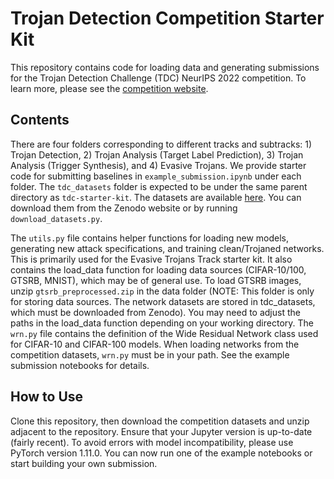 # Trojan Detection Competition Starter Kit

This repository contains code for loading data and generating submissions for the Trojan Detection Challenge (TDC) NeurIPS 2022 competition. To learn more, please see the [competition website](https://trojandetection.ai/).

## Contents

There are four folders corresponding to different tracks and subtracks: 1) Trojan Detection, 2) Trojan Analysis (Target Label Prediction), 3) Trojan Analysis (Trigger Synthesis), and 4) Evasive Trojans. We provide starter code for submitting baselines in `example_submission.ipynb` under each folder. The `tdc_datasets` folder is expected to be under the same parent directory as `tdc-starter-kit`. The datasets are available [here](https://zenodo.org/record/6894041). You can download them from the Zenodo website or by running `download_datasets.py`.

The `utils.py` file contains helper functions for loading new models, generating new attack specifications, and training clean/Trojaned networks. This is primarily used for the Evasive Trojans Track starter kit. It also contains the load_data function for loading data sources (CIFAR-10/100, GTSRB, MNIST), which may be of general use. To load GTSRB images, unzip `gtsrb_preprocessed.zip` in the data folder (NOTE: This folder is only for storing data sources. The network datasets are stored in tdc_datasets, which must be downloaded from Zenodo). You may need to adjust the paths in the load_data function depending on your working directory. The `wrn.py` file contains the definition of the Wide Residual Network class used for CIFAR-10 and CIFAR-100 models. When loading networks from the competition datasets, `wrn.py` must be in your path. See the example submission notebooks for details.

## How to Use

Clone this repository, then download the competition datasets and unzip adjacent to the repository. Ensure that your Jupyter version is up-to-date (fairly recent). To avoid errors with model incompatibility, please use PyTorch version 1.11.0. You can now run one of the example notebooks or start building your own submission.
